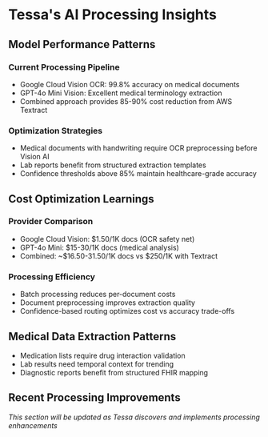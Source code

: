 # Tessa's AI Processing Insights

## Model Performance Patterns

### Current Processing Pipeline
- Google Cloud Vision OCR: 99.8% accuracy on medical documents
- GPT-4o Mini Vision: Excellent medical terminology extraction
- Combined approach provides 85-90% cost reduction from AWS Textract

### Optimization Strategies
- Medical documents with handwriting require OCR preprocessing before Vision AI
- Lab reports benefit from structured extraction templates
- Confidence thresholds above 85% maintain healthcare-grade accuracy

## Cost Optimization Learnings

### Provider Comparison
- Google Cloud Vision: $1.50/1K docs (OCR safety net)
- GPT-4o Mini: $15-30/1K docs (medical analysis)
- Combined: ~$16.50-31.50/1K docs vs $250/1K with Textract

### Processing Efficiency
- Batch processing reduces per-document costs
- Document preprocessing improves extraction quality
- Confidence-based routing optimizes cost vs accuracy trade-offs

## Medical Data Extraction Patterns
- Medication lists require drug interaction validation
- Lab results need temporal context for trending
- Diagnostic reports benefit from structured FHIR mapping

## Recent Processing Improvements
*This section will be updated as Tessa discovers and implements processing enhancements*